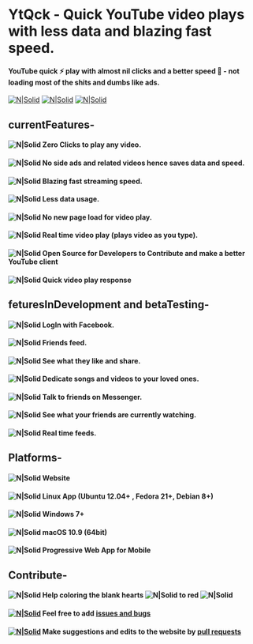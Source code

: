# YtQck - Quick YouTube video plays with less data and blazing fast speed.
#### YouTube quick :zap: play with almost nil clicks and a better speed :rocket: - not loading most of the shits and dumbs like ads.
[![N|Solid](https://img.shields.io/badge/license-Apache--2.0-yellowgreen.svg)](https://raw.githubusercontent.com/YtQck/ytqck.github.io/master/LICENSE)
[![N|Solid](https://img.shields.io/badge/tests-9%2F9-brightgreen.svg)](https://github.com/midhruvjaink/midhruvjaink.github.io/commits/master)
[![N|Solid](https://img.shields.io/badge/api-v3-red.svg)](https://developers.google.com/youtube/v3/)

## currentFeatures-
#### ![N|Solid](https://cdn4.iconfinder.com/data/icons/small-n-flat/24/heart-20.png) Zero Clicks to play any video.
#### ![N|Solid](https://cdn4.iconfinder.com/data/icons/small-n-flat/24/heart-20.png) No side ads and related videos hence saves data and speed.
#### ![N|Solid](https://cdn4.iconfinder.com/data/icons/small-n-flat/24/heart-20.png) Blazing fast streaming speed.
#### ![N|Solid](https://cdn4.iconfinder.com/data/icons/small-n-flat/24/heart-20.png) Less data usage.
#### ![N|Solid](https://cdn4.iconfinder.com/data/icons/small-n-flat/24/heart-20.png) No new page load for video play.
#### ![N|Solid](https://cdn4.iconfinder.com/data/icons/small-n-flat/24/heart-20.png) Real time video play (plays video as you type).
#### ![N|Solid](https://cdn4.iconfinder.com/data/icons/small-n-flat/24/heart-20.png) Open Source for Developers to Contribute and make a better YouTube client
#### ![N|Solid](https://cdn4.iconfinder.com/data/icons/small-n-flat/24/heart-20.png) Quick video play response

## feturesInDevelopment and betaTesting-
#### ![N|Solid](https://cdn4.iconfinder.com/data/icons/ionicons/512/icon-ios7-heart-outline-16.png) LogIn with Facebook.
#### ![N|Solid](https://cdn4.iconfinder.com/data/icons/ionicons/512/icon-ios7-heart-outline-16.png) Friends feed.
#### ![N|Solid](https://cdn4.iconfinder.com/data/icons/ionicons/512/icon-ios7-heart-outline-16.png) See what they like and share.
#### ![N|Solid](https://cdn4.iconfinder.com/data/icons/ionicons/512/icon-ios7-heart-outline-16.png) Dedicate songs and videos to your loved ones.
#### ![N|Solid](https://cdn4.iconfinder.com/data/icons/ionicons/512/icon-ios7-heart-outline-16.png) Talk to friends on Messenger.
#### ![N|Solid](https://cdn4.iconfinder.com/data/icons/ionicons/512/icon-ios7-heart-outline-16.png) See what your friends are currently watching.
#### ![N|Solid](https://cdn4.iconfinder.com/data/icons/ionicons/512/icon-ios7-heart-outline-16.png) Real time feeds.

## Platforms-
#### ![N|Solid](https://cdn2.iconfinder.com/data/icons/ios-tab-bar/25/Check_Circle-16.png) Website
#### ![N|Solid](https://cdn2.iconfinder.com/data/icons/ios-tab-bar/25/Pause-16.png) Linux App (Ubuntu 12.04+ , Fedora 21+, Debian 8+)
#### ![N|Solid](https://cdn2.iconfinder.com/data/icons/ios-tab-bar/25/Pause-16.png) Windows 7+
#### ![N|Solid](https://cdn2.iconfinder.com/data/icons/ios-tab-bar/25/Cross_Cricle-16.png) macOS 10.9 (64bit)
#### ![N|Solid](https://cdn2.iconfinder.com/data/icons/ios-tab-bar/25/Cross_Cricle-16.png) Progressive Web App for Mobile

## Contribute-
#### ![N|Solid](https://cdn2.iconfinder.com/data/icons/designer-skills/128/github-repository-svn-manage-files-contribute-branch-16.png) Help coloring the blank hearts ![N|Solid](https://cdn4.iconfinder.com/data/icons/ionicons/512/icon-ios7-heart-outline-16.png)  to red ![N|Solid](https://cdn4.iconfinder.com/data/icons/small-n-flat/24/heart-20.png)
#### [![N|Solid](https://cdn0.iconfinder.com/data/icons/octicons/1024/issue-opened-16.png)](https://github.com/YtQck/ytqck.github.io/issues) Feel free to add [issues and bugs](https://github.com/YtQck/ytqck.github.io/issues)
#### [![N|Solid](https://cdn0.iconfinder.com/data/icons/octicons/1024/git-pull-request-16.png)](https://github.com/YtQck/ytqck.github.io/pulls) Make suggestions and edits to the website by [pull requests](https://github.com/YtQck/ytqck.github.io/pulls)
